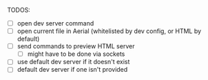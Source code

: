 TODOS: 

- [ ] open dev server command
- [ ] open current file in Aerial (whitelisted by dev config, or HTML by default)
- [ ] send commands to preview HTML server
  - [ ] might have to be done via sockets
- [ ] use default dev server if it doesn't exist
- [ ] default dev server if one isn't provided